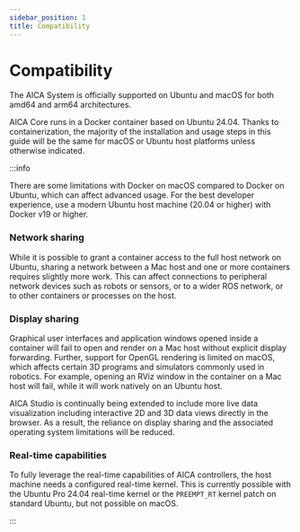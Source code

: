 ```yaml
---
sidebar_position: 1
title: Compatibility
---
```


# Compatibility

The AICA System is officially supported on Ubuntu and macOS for both amd64 and arm64 architectures.

AICA Core runs in a Docker container based on Ubuntu 24.04. Thanks to containerization, the majority of the
installation and usage steps in this guide will be the same for macOS or Ubuntu host platforms unless otherwise
indicated.

:::info

There are some limitations with Docker on macOS compared to Docker on Ubuntu, which can affect advanced usage.
For the best developer experience, use a modern Ubuntu host machine (20.04 or higher) with Docker v19 or higher. 

### Network sharing

While it is possible to grant a container access to the full host network on Ubuntu, sharing a network between a Mac
host and one or more containers requires slightly more work. This can affect connections to peripheral network devices
such as robots or sensors, or to a wider ROS network, or to other containers or processes on the host.

### Display sharing

Graphical user interfaces and application windows opened inside a container will fail to open and render on a Mac host
without explicit display forwarding. Further, support for OpenGL rendering is limited on macOS, which affects certain
3D programs and simulators commonly used in robotics. For example, opening an RViz window in the container on a Mac host
will fail, while it will work natively on an Ubuntu host.

AICA Studio is continually being extended to include more live data visualization including interactive 2D and 3D data
views directly in the browser. As a result, the reliance on display sharing and the associated operating system
limitations will be reduced.

### Real-time capabilities

To fully leverage the real-time capabilities of AICA controllers, the host machine needs a configured real-time kernel.
This is currently possible with the Ubuntu Pro 24.04 real-time kernel or the `PREEMPT_RT` kernel patch on standard
Ubuntu, but not possible on macOS.

:::